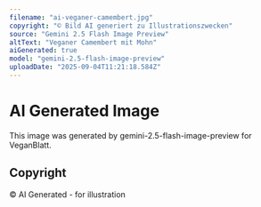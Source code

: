 ```yaml
---
filename: "ai-veganer-camembert.jpg"
copyright: "© Bild AI generiert zu Illustrationszwecken"
source: "Gemini 2.5 Flash Image Preview"
altText: "Veganer Camembert mit Mohn"
aiGenerated: true
model: "gemini-2.5-flash-image-preview"
uploadDate: "2025-09-04T11:21:18.584Z"
---
```


# AI Generated Image

This image was generated by gemini-2.5-flash-image-preview for VeganBlatt.

## Copyright
© AI Generated - for illustration

